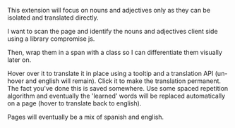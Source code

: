 This extension will focus on nouns and adjectives only as they can be isolated and translated directly.

I want to scan the page and identify the nouns and adjectives client side using a library compromise js.

Then, wrap them in a span with a class so I can differentiate them visually later on.

Hover over it to translate it in place using a tooltip and a translation API (un-hover and english will remain). Click it to make the translation permanent. The fact you've done this is saved somewhere. Use some spaced repetition algorithm and eventually the 'learned' words will be replaced automatically on a page (hover to translate back to english).

Pages will eventually be a mix of spanish and english.